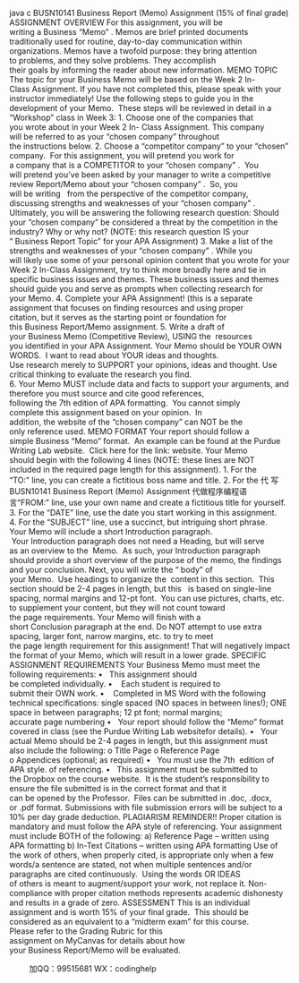 java c
BUSN10141 
Business Report (Memo) Assignment 
(15% of final grade)
ASSIGNMENT OVERVIEW
For this assignment, you will be writing a Business “Memo” .
Memos are brief printed documents traditionally used for routine, day-to-day communication within organizations. Memos have a twofold purpose: they bring attention to problems, and they solve problems. They accomplish their goals by informing the reader about new information.
MEMO TOPIC
The topic for your Business Memo will be based on the Week 2 In-Class Assignment. If you have not completed this, please speak with your instructor immediately!
Use the following steps to guide you in the development of your 
Memo.  These steps will be reviewed in detail in a “Workshop” class in Week 3: 
1. Choose one of the companies that you wrote about in your Week 2 In- Class Assignment. This company will be referred to as your “chosen company” throughout the instructions below.
2. Choose a “competitor company” to your “chosen” company.  For this assignment, you will pretend you work for a company that is a COMPETITOR to your “chosen company” .  You will pretend you’ve been asked by your manager to write a competitive review Report/Memo about your “chosen company” .  So, you will be writing   from the perspective of the competitor company, discussing strengths and weaknesses of your “chosen company” . 
Ultimately, you will be answering the following research question:
Should your “chosen company” be considered a threat by the competition in the industry? Why or why not? (NOTE: this research question IS your “ Business Report Topic” for your APA Assignment)
3. Make a list of the strengths and weaknesses of your “chosen
company” . While you will likely use some of your personal opinion content that you wrote for your Week 2 In-Class Assignment, try to think more broadly here and tie in specific business issues and themes. These business issues and themes should guide you and serve as prompts when collecting research for your Memo. 
4. Complete your APA Assignment! (this is a separate assignment that
focuses on finding resources and using proper citation, but it serves as the starting point or foundation for this Business Report/Memo assignment.
5. Write a draft of your Business Memo (Competitive Review), USING the  resources you identified in your APA Assignment. Your Memo should be YOUR OWN WORDS.  I want to read about YOUR ideas and thoughts.
Use research merely to SUPPORT your opinions, ideas and thought. Use critical thinking to evaluate the research you find.
6. Your Memo MUST include data and facts to support your arguments,
and therefore you must source and cite good references, following the 7th edition of APA formatting.  You cannot simply complete this assignment based on your opinion.  In addition, the website of the “chosen company” can NOT be the only reference used.
MEMO FORMAT
Your report should follow a simple Business “Memo” format.  An example can be found at the Purdue Writing Lab website.  Click here for the link: website. 
Your Memo should begin with the following 4 lines (NOTE: these lines are NOT included in the required page length for this assignment).
1. For the “TO:” line, you can create a fictitious boss name and title.
2. For the 代 写BUSN10141 Business Report (Memo) Assignment
代做程序编程语言“FROM:” line, use your own name and create a fictitious title for yourself.
3. For the “DATE” line, use the date you start working in this assignment.
4. For the “SUBJECT” line, use a succinct, but intriguing short phrase.
Your Memo will include a short Introduction paragraph.  Your Introduction paragraph does not need a Heading, but will serve as an overview to the  Memo.  As such, your Introduction paragraph should provide a short overview of the purpose of the memo, the findings and your conclusion.
Next, you will write the “ body” of your Memo.  Use headings to organize the  content in this section.  This section should be 2-4 pages in length, but this   is based on single-line spacing, normal margins and 12-pt font.  You can use pictures, charts, etc. to supplement your content, but they will not count toward the page requirements.
Your Memo will finish with a short Conclusion paragraph at the end.
Do NOT attempt to use extra spacing, larger font, narrow margins, etc. to try to meet the page length requirement for this assignment! That will negatively impact the format of your Memo, which will result in a lower grade.
SPECIFIC ASSIGNMENT REQUIREMENTS
Your Business Memo must meet the following requirements: 
•   This assignment should be completed individually.
•    Each student is required to submit their OWN work.
•    Completed in MS Word with the following technical specifications: single
spaced (NO spaces in between lines!); ONE space in between paragraphs;
12 pt font; normal margins; accurate page numbering
•   Your report should follow the “Memo” format covered in class (see the Purdue Writing Lab websitefor details).
•   Your actual Memo should be 2-4 pages in length, but this assignment must also include the following:
o Title Page 
o Reference Page 
o Appendices (optional; as required)
•   You must use the 7th  edition of APA style. of referencing.
•   This assignment must be submitted to the Dropbox on the course
website.  It is the student’s responsibility to ensure the file submitted is in the correct format and that it can be opened by the Professor.  Files can be submitted in .doc, .docx, or .pdf format. Submissions with file submission errors will be subject to a 10% per day grade deduction.
PLAGIARISM REMINDER!!
Proper citation is mandatory and must follow the APA style of 
referencing. Your assignment must include BOTH of the following: 
a) Reference Page – written using APA formatting
b) In-Text Citations – written using APA formatting
Use of the work of others, when properly cited, is appropriate only when a few words/a sentence are stated, not when multiple sentences and/or paragraphs are cited continuously.  Using the words OR IDEAS of others is meant to augment/support your work, not replace it.
Non-compliance with proper citation methods represents academic dishonesty and results in a grade of zero.
ASSESSMENT
This is an individual assignment and is worth 15% of your final grade.  This should be considered as an equivalent to a “midterm exam” for this course.
Please refer to the Grading Rubric for this assignment on MyCanvas for details about how your Business Report/Memo will be evaluated.





         
加QQ：99515681  WX：codinghelp
